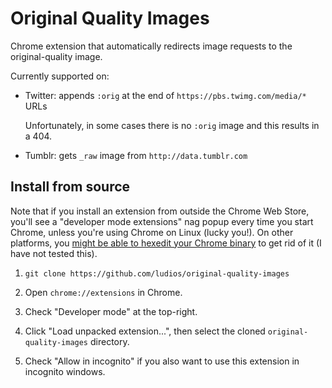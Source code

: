 Original Quality Images
===
Chrome extension that automatically redirects image requests to the original-quality image.

Currently supported on:

*   Twitter: appends `:orig` at the end of `https://pbs.twimg.com/media/*` URLs

    Unfortunately, in some cases there is no `:orig` image and this results in a 404.

*   Tumblr: gets `_raw` image from `http://data.tumblr.com`

## Install from source

Note that if you install an extension from outside the Chrome Web Store, you'll see a
"developer mode extensions" nag popup every time you start Chrome, unless you're
using Chrome on Linux (lucky you!).  On other platforms, you
[might be able to hexedit your Chrome binary](http://stackoverflow.com/questions/23055651/disable-developer-mode-extensions-pop-up)
to get rid of it (I have not tested this).

1.	`git clone https://github.com/ludios/original-quality-images`

2.	Open `chrome://extensions` in Chrome.

3.	Check "Developer mode" at the top-right.

4.	Click "Load unpacked extension...", then select the cloned `original-quality-images` directory.

5.	Check "Allow in incognito" if you also want to use this extension in incognito windows.

